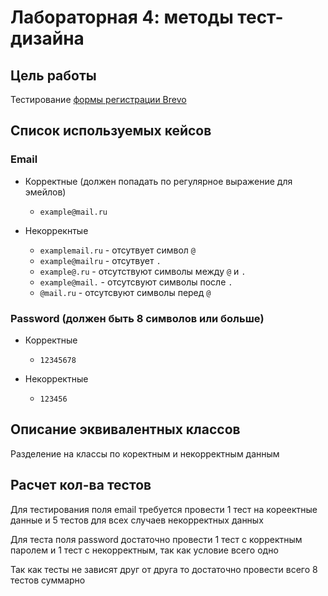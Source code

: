 # Лабораторная 4: методы тест-дизайна

## Цель работы
Тестирование [формы регистрации Brevo](https://onboarding.brevo.com/account/register)

## Список используемых кейсов

### Email

- Корректные (должен попадать по регулярное выражение для эмейлов)
  - `example@mail.ru`

- Некоррекнтые
  - `examplemail.ru` - отсутвует символ `@`
  - `example@mailru` - отсутвует `.`
  - `example@.ru` - отсутствуют символы между `@` и `.`
  - `example@mail.` - отсутсвуют символы после `.`
  - `@mail.ru` - отсутсвуют символы перед `@`

### Password (должен быть 8 символов или больше)

- Корректные
  - `12345678`

- Некорректные
  - `123456`

## Описание эквивалентных классов

Разделение на классы по коректным и некорректным данным

## Расчет кол-ва тестов

Для тестирования поля email требуется провести 1 тест на кореектные данные и 5 тестов для всех случаев некорректных данных

Для теста поля password достаточно провести 1 тест с корректным паролем и 1 тест с некорректным, так как условие всего одно

Так как тесты не зависят друг от друга то достаточно провести всего 8 тестов суммарно